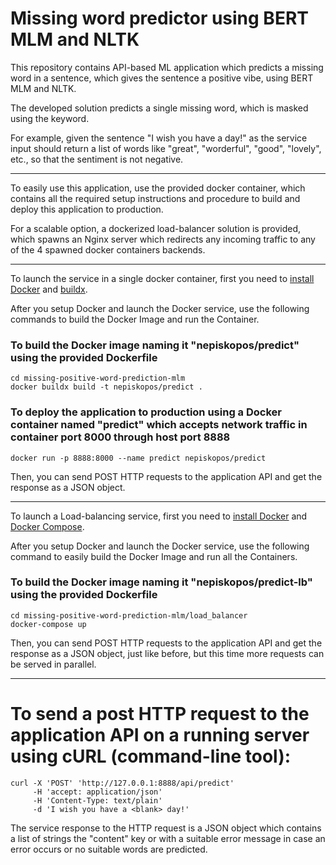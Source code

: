 # Missing word predictor using BERT MLM and NLTK

This repository contains API-based ML application which predicts a missing word in a sentence, which gives the sentence a positive vibe, using BERT MLM and NLTK.

The developed solution predicts a single missing word, which is masked using the <blank> keyword.

For example, given the sentence "I wish you have a <blank> day!" as the service input should return a list of words like "great", "worderful", "good", "lovely", etc., so that the sentiment is not negative.

---

To easily use this application, use the provided docker container, which contains all the required setup instructions and procedure to build and deploy this application to production.

For a scalable option, a dockerized load-balancer solution is provided, which spawns an Nginx server which redirects any incoming traffic to any of the 4 spawned docker containers backends.

---

To launch the service in a single docker container, first you need to [install Docker](https://docs.docker.com/desktop/install/linux/) and [buildx](https://docs.docker.com/reference/cli/docker/buildx/).

After you setup Docker and launch the Docker service, use the following commands to build the Docker Image and run the Container.

### To build the Docker image naming it "nepiskopos/predict" using the provided Dockerfile
```console
cd missing-positive-word-prediction-mlm
docker buildx build -t nepiskopos/predict .
```

### To deploy the application to production using a Docker container named "predict" which accepts network traffic in container port 8000 through host port 8888
```console
docker run -p 8888:8000 --name predict nepiskopos/predict
```

Then, you can send POST HTTP requests to the application API and get the response as a JSON object.

---

To launch a Load-balancing service, first you need to [install Docker](https://docs.docker.com/desktop/install/linux/) and [Docker Compose](https://docs.docker.com/compose/install/linux/).

After you setup Docker and launch the Docker service, use the following command to easily build the Docker Image and run all the Containers.

### To build the Docker image naming it "nepiskopos/predict-lb" using the provided Dockerfile
```console
cd missing-positive-word-prediction-mlm/load_balancer
docker-compose up
```

Then, you can send POST HTTP requests to the application API and get the response as a JSON object, just like before, but this time more requests can be served in parallel.

---

# To send a post HTTP request to the application API on a running server using cURL (command-line tool):
```console
curl -X 'POST' 'http://127.0.0.1:8888/api/predict' 
     -H 'accept: application/json'
     -H 'Content-Type: text/plain'
     -d 'I wish you have a <blank> day!'
```

The service response to the HTTP request is a JSON object which contains a list of strings the "content" key or with a suitable error message in case an error occurs or no suitable words are predicted.
